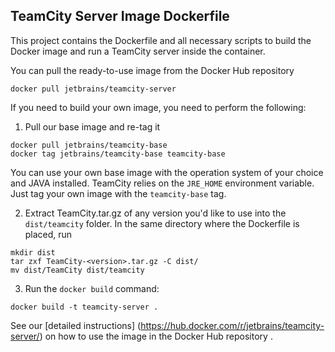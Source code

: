 ## TeamCity Server Image Dockerfile

This project contains the Dockerfile and all necessary scripts to build the Docker image and run a TeamCity server inside the container.

You can pull the ready-to-use image from the Docker Hub repository
                                     
`docker pull jetbrains/teamcity-server`

If you need to build your own image, you need to perform the following:

1) Pull our base image and re-tag it 
```
docker pull jetbrains/teamcity-base
docker tag jetbrains/teamcity-base teamcity-base
```
You can use your own base image with the operation system of your choice and JAVA installed. TeamCity relies on the `JRE_HOME` environment variable. Just tag your own image with the `teamcity-base` tag.

2) Extract TeamCity.tar.gz of any version you'd like to use into  the `dist/teamcity` folder. In the same directory where the Dockerfile is placed, run
```
mkdir dist
tar zxf TeamCity-<version>.tar.gz -C dist/
mv dist/TeamCity dist/teamcity
```
3) Run the `docker build` command:
```
docker build -t teamcity-server .
```

See our [detailed instructions] (https://hub.docker.com/r/jetbrains/teamcity-server/) on how to use the image in the Docker Hub repository .
